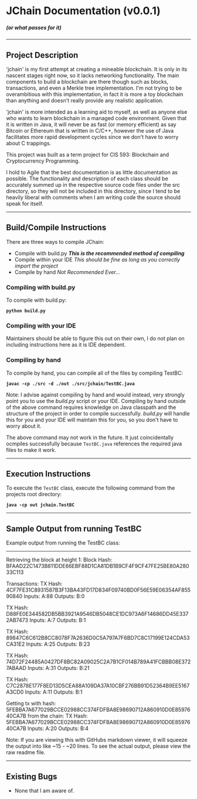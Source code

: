 # JChain Documentation (v0.0.1)
##### (or what passes for it)

---
## Project Description
'jchain' is my first attempt at creating a mineable blockchain. It is only in its nascent stages right now, so it lacks networking functionality. The main components to build a blockchain are there though such as blocks, transactions, and even a Merkle tree implementation. I'm not trying to be overambitious with this implementation, in fact it is more a toy blockchain than anything and doesn't really provide any realistic application. 

'jchain' is more intended as a learning aid to myself, as well as anyone else who wants to learn blockchain in a managed code environment. Given that it is written in Java, it will never be as fast (or memory efficient) as say Bitcoin or Ethereum that is written in C/C++, however the use of Java facilitates more rapid development cycles since we don't have to worry about C trappings.

This project was built as a term project for CIS 593: Blockchain and Cryptocurrency Programming. 

I hold to Agile that the best documentation is as little documentation as possible. The functionality and description of each class should be accurately summed up in the respective source code files under the src directory, so they will not be included in this directory, since I tend to be heavily liberal with comments when I am writing code the source should speak for itself.

---
## Build/Compile Instructions
There are three ways to compile JChain:
- Compile with build.py ***This is the recommended method of compiling***
- Compile within your IDE *This should be fine as long as you correctly import the project*
- Compile by hand *Not Recommended Ever...*

### Compiling with build.py
To compile with build.py:

**`python build.py`**

### Compiling with your IDE
Maintainers should be able to figure this out on their own, I do not plan on including instructions here as it is IDE dependent.

### Compiling by hand
To compile by hand, you can compile all of the files by compiling TestBC:

**`javac -cp ./src -d ./out ./src/jchain/TestBC.java`**

Note: I advise against compiling by hand and would instead, very strongly point you to use the *build.py* script or your IDE. Compiling by hand outside of the above command requires knowledge on Java classpath and the structure of the project in order to compile successfully. *build.py* will handle this for you and your IDE will maintain this for you, so you don't have to worry about it.

The above command may not work in the future. It just coincidentally ocmpiles successfully because `TestBC.java` references the required java files to make it work.

---
## Execution Instructions
To execute the `TestBC` class, execute the following command from the projects root directory:

**`java -cp out jchain.TestBC`**

---
## Sample Output from running TestBC
Example output from running the TestBC class:


---
Retrieving the block at height 1:
Block Hash: BFAAD22C1473B811DDE66EBF88D1CA81DB1B9CF4F9CF47FE25BE80A28033C113

Transactions: 
TX Hash: 4CF7FE31C8931587B3F13BA43FD17D834F09740BD0F56E59E06354AF85590840
Inputs:
   A:88
Outputs:
   B:0

TX Hash: D88FE0E344582DB5BB3921A9546DB5048CE1DC973A6F14686DD45E3372AB7473
Inputs: 
   A:7
Outputs:
   B:1

TX Hash: 89847C6C612B8CC8078F7A2636D0C5A797A7F6BD7C8C17199E124CDA53CA31E2
Inputs:
   A:25
Outputs:
   B:23

TX Hash: 74D72F24485A0427DF8BC82A09025C2A7B1CF014B789A41FCBBB08E3727ABAAD
Inputs:
   A:31
Outputs:
   B:21

TX Hash: C7C2878E177F8ED13D5CEA88A109DA37A10CBF276BB91D52364B9EE5167A3CD0
Inputs:
   A:11
Outputs:
   B:1

Getting tx with hash: 5FEBBA7A677029BCCE02988CC374FDFBA8E98690712A860910D0E8597640CA7B from the chain:
TX Hash: 5FEBBA7A677029BCCE02988CC374FDFBA8E98690712A860910D0E8597640CA7B
Inputs:
   A:20
Outputs:
   B:4

Note: If you are viewing this with GitHubs markdown viewer, it will squeeze the output into like ~15 - ~20 lines. To see the actual output, please view the raw readme file.

---
## Existing Bugs
- None that I am aware of.
